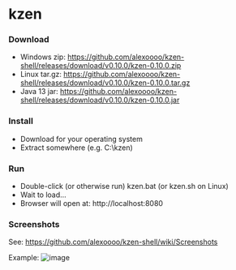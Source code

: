 # kzen

### Download
- Windows zip: https://github.com/alexoooo/kzen-shell/releases/download/v0.10.0/kzen-0.10.0.zip
- Linux tar.gz: https://github.com/alexoooo/kzen-shell/releases/download/v0.10.0/kzen-0.10.0.tar.gz
- Java 13 jar: https://github.com/alexoooo/kzen-shell/releases/download/v0.10.0/kzen-0.10.0.jar

### Install
- Download for your operating system
- Extract somewhere (e.g. C:\kzen)

### Run
- Double-click (or otherwise run) kzen.bat (or kzen.sh on Linux)
- Wait to load...
- Browser will open at: http://localhost:8080

### Screenshots
See: https://github.com/alexoooo/kzen-shell/wiki/Screenshots

Example:
![image](https://user-images.githubusercontent.com/4985552/63812482-89272780-c8f8-11e9-8f5d-5bd4c641186d.png)
